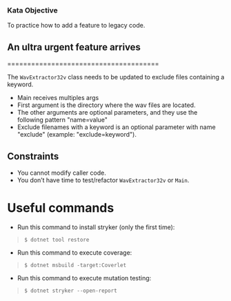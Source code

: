### Kata Objective

To practice how to add a feature to legacy code.

## An ultra urgent feature arrives 
======================================

The `WavExtractor32v` class needs to be updated to exclude files containing a keyword.
- Main receives multiples args
- First argument is the directory where the wav files are located.
- The other arguments are optional parameters, and they use the following pattern "name=value"
- Exclude filenames with a keyword is an optional parameter with name "exclude" (example: "exclude=keyword").

## Constraints

- You cannot modify caller code.
- You don’t have time to test/refactor `WavExtractor32v` or `Main`.


#  Useful commands

- Run this command to install stryker (only the first time):

> `$ dotnet tool restore`
 
- Run this command to execute coverage:

> `$ dotnet msbuild -target:Coverlet`
 
- Run this command to execute mutation testing:

> `$ dotnet stryker --open-report`
